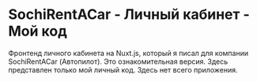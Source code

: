 # SochiRentACar - Личный кабинет - Мой код

Фронтенд личного кабинета на Nuxt.js, который я писал для компании SochiRentACar (Автопилот).
Это ознакомительная версия. Здесь представлен только мой личный код. Здесь нет всего приложения.
